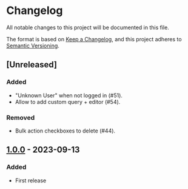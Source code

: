 # Changelog

All notable changes to this project will be documented in this file.

The format is based on [Keep a Changelog](https://keepachangelog.com/en/1.0.0/),
and this project adheres to [Semantic Versioning](https://semver.org/spec/v2.0.0.html).

## [Unreleased]

### Added
- "Unknown User" when not logged in (#51).
- Allow to add custom query + editor (#54).

### Removed
- Bulk action checkboxes to delete (#44).

## [1.0.0] - 2023-09-13

### Added
- First release

[1.0.0]: https://github.com/SolidLabResearch/generic-data-viewer-react-admin/releases/tag/v1.0.0
